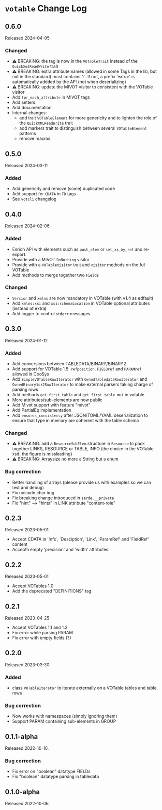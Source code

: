 # `votable` Change Log

## 0.6.0

Released 2024-04-05

### Changed

* ⚠️  BREAKING: the tag is now in the `VOTableTrait` instead of the `QuickXmlReadWrite` trait 
* ⚠️  BREAKING: extra attribute names (allowed in some Tags in the lib, but not in the standard) 
  must contains ':'. If not, a prefix 'extra:' is automatically addded by the API (not when deserializing)
* ⚠️  BREAKING: update the MIVOT visitor to consistent with the VOTable visitor
* Add `for_each_attribute` in MIVOT tags
* Add setters
* Add documentation
* Internal changes: 
    + add trait `VOTableElement` for more genericity and to lighten the role of the `QuickXMLReadWrite` trait 
    + add markers trait to distinguish between several `VOTableElement` patterns
    + remove macros


## 0.5.0

Released 2024-03-11

### Added

* Add genericity and remove (some) duplicated code
* Add support for `CDATA` in `TD` tags
* See `votcli` changelog


## 0.4.0

Released 2024-02-06

### Added

* Enrich API with elements such as `push_elem` or `set_xx_by_ref` and re-export.
* Provide with a MIVOT `DoNothing` visitor 
* Provide with a `VOTableVisitor` trait and `visitor` methods on the ful VOTable
* Add methods to merge together two `Fields`

### Changed

* `Version` and `xmlns` are now mandatory in VOTable (with v1.4 as edfault)
* Add `xmlns:xsi` and `xsi:schemaLocation` in VOTable optional attributes (instead of extra)
* Add logger to control `stderr` messages


## 0.3.0

Released 2024-01-12

### Added
 
* Add conversions between TABLEDATA/BINARY/BINARY2
* Add support for VOTable 1.5: `refposition`, `FIELDref` and `PARAMref` allowed in CooSys
* Add `SimpleVOTableRowIterator` with `OwnedTabledataRowIterator` and `OwnedBinary1or2RowIterator` 
   to make external parsers taking charge of parsing rows
* Add methods `get_first_table` and `get_first_table_mut` in votable
* More attributes/sub-elements are now public
* Add Mivot support with feature "mivot"
* Add PartialEq implementation
* Add `ensures_consistency` after JSON/TOML/YAML deserialization to ensure that
  type in memory are coherent with the table schema

### Changed

* ⚠️  BREAKING: add a `ResourceSubElem` structure in `Resource` to pack together
  LINKS, RESOURCE or TABLE, INFO (the choice in the VOTable xsd, the figure is missleading)
* ⚠️  BREAKING: Arraysize no more a String but a enum

### Bug correction

* Better handling of arrays (please provide us with examples so we can test and debug)
* Fix unicode char bug
* Fix breaking change introduced in `serde.__private`
* Fix "hint" --> "hints" in LINK attribute "content-role"

## 0.2.3

Released 2023-05-01

* Accept CDATA in 'Info', 'Desciption', 'Link', 'ParamRef' and 'FieldRef' content
* Accepth empty 'precision' and 'width' attributes

## 0.2.2

Released 2023-05-01

* Accept VOTables 1.0
* Add the deprecated "DEFINITIONS" tag


## 0.2.1

Released 2023-04-25

* Accept VOTables 1.1 and 1.2
* Fix error while parsing PARAM
* Fix error with empty fields (?) 


## 0.2.0

Released 2023-03-30

### Added

* class `VOTableIterator` to iterate externally on a VOTable
  tables and table rows

### Bug correction

* Now works with namespaces (simply ignoring them)
* Support PARAM containing sub-elements in GROUP


## 0.1.1-alpha

Released 2022-10-10.

### Bug correction

* Fix error on "boolean" datatype FIELDs
* Fix "boolean" datatype parsing in tabledata


## 0.1.0-alpha

Released 2022-10-06.

